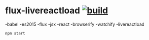 flux-livereactload [![build](https://api.travis-ci.org/daggerok/flux-livereactload.svg?branch=master)](https://travis-ci.org/daggerok/flux-livereactload)
==================

-babel
-es2015
-flux
-jsx
-react
-browserify
-watchify
-livereactload

  `npm start`
